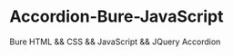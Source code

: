 # Accordion-Bure-JavaScript
Bure HTML &amp;&amp; CSS &amp;&amp; JavaScript  &amp;&amp; JQuery Accordion

